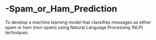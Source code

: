 # -Spam_or_Ham_Prediction
To develop a machine learning model that classifies messages as either spam or ham (non-spam) using Natural Language Processing (NLP) techniques.
